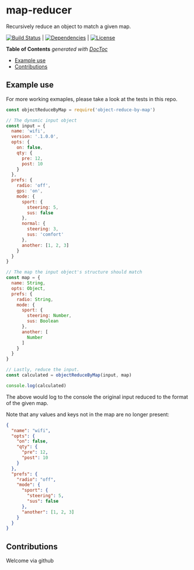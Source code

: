 # map-reducer
Recursively reduce an object to match a given map.

[![Build Status](https://travis-ci.org/johndcarmichael/object-reduce-by-map.svg?branch=master)](https://travis-ci.org/johndcarmichael/object-reduce-by-map) | [![Dependencies](https://david-dm.org/johndcarmichael/object-reduce-by-map.svg)](https://david-dm.org/johndcarmichael/object-reduce-by-map) | [![License](http://img.shields.io/npm/l/object-reduce-by-map.svg)](https://github.com/johndcarmichael/object-reduce-by-map/blob/master/LICENSE)

<!-- START doctoc generated TOC please keep comment here to allow auto update -->
<!-- DON'T EDIT THIS SECTION, INSTEAD RE-RUN doctoc TO UPDATE -->
**Table of Contents**  *generated with [DocToc](https://github.com/thlorenz/doctoc)*

- [Example use](#example-use)
- [Contributions](#contributions)

<!-- END doctoc generated TOC please keep comment here to allow auto update -->

## Example use
For more working exmaples, please take a look at the tests in this repo.
```js
const objectReduceByMap = require('object-reduce-by-map')

// The dynamic input object
const input = {
  name: 'wifi',
  version: '.1.0.0',
  opts: {
    on: false,
    qty: {
      pre: 12,
      post: 10
    }
  },
  prefs: {
    radio: 'off',
    gps: 'on',
    mode: {
      sport: {
        steering: 5,
        sus: false
      },
      normal: {
        steering: 3,
        sus: 'comfort'
      },
      another: [1, 2, 3]
    }
  }
}

// The map the input object's structure should match
const map = {
  name: String,
  opts: Object,
  prefs: {
    radio: String,
    mode: {
      sport: {
        steering: Number,
        sus: Boolean
      },
      another: [
        Number
      ]
    }
  }
}

// Lastly, reduce the input.
const calculated = objectReduceByMap(input, map)

console.log(calculated)
```

The above would log to the console the original input reduced to the format of the given map.

Note that any values and keys not in the map are no longer present:
```json
{
  "name": "wifi",
  "opts": {
    "on": false,
    "qty": {
      "pre": 12,
      "post": 10
    }
  },
  "prefs": {
    "radio": "off",
    "mode": {
      "sport": {
        "steering": 5,
        "sus": false
      },
      "another": [1, 2, 3]
    }
  }
}
```

## Contributions
Welcome via github
